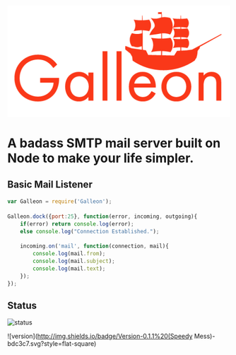 ![Galleon Logo](logo.png)

A badass SMTP mail server built on Node to make your life simpler.
======

## Basic Mail Listener
```javascript
var Galleon = require('Galleon');

Galleon.dock({port:25}, function(error, incoming, outgoing){
	if(error) return console.log(error);
	else console.log("Connection Established.");
	
	incoming.on('mail', function(connection, mail){
		console.log(mail.from);
		console.log(mail.subject);
		console.log(mail.text);
	});
});
```

## Status
![status](http://img.shields.io/badge/Production%20ready-nope%20(expect%20it%20in%208%20days)-red.svg?style=flat-square)

![version](http://img.shields.io/badge/Version-0.1.1%20(Speedy Mess)-bdc3c7.svg?style=flat-square)
